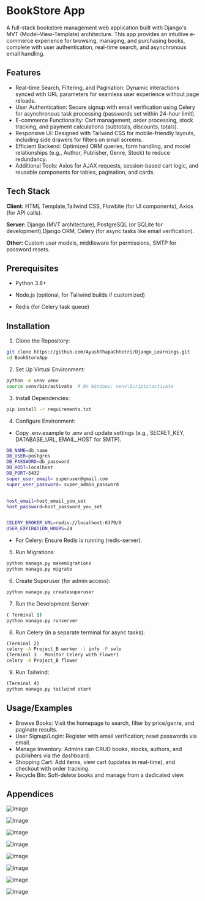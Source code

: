 
# BookStore App

A full-stack bookstore management web application built with Django's MVT (Model-View-Template) architecture. This app provides an intuitive e-commerce experience for browsing, managing, and purchasing books, complete with user authentication, real-time search, and asynchronous email handling.


## Features

- Real-time Search, Filtering, and Pagination: Dynamic interactions synced with URL parameters for seamless user experience without page reloads.
- User Authentication: Secure signup with email verification using Celery for asynchronous task processing (passwords set within 24-hour limit).
- E-commerce Functionality: Cart management, order processing, stock tracking, and payment calculations (subtotals, discounts, totals).
- Responsive UI: Designed with Tailwind CSS for mobile-friendly layouts, including side drawers for filters on small screens.
- Efficient Backend: Optimized ORM queries, form handling, and model relationships (e.g., Author, Publisher, Genre, Stock) to reduce redundancy.
- Additional Tools: Axios for AJAX requests, session-based cart logic, and reusable components for tables, pagination, and cards.

## Tech Stack

**Client:** HTML Template,Tailwind CSS, Flowbite (for UI components), Axios (for API calls).

**Server:** Django (MVT architecture), PostgreSQL (or SQLite for development),Django ORM, Celery (for async tasks like email verification).

**Other:** Custom user models, middleware for permissions, SMTP for password resets.


## Prerequisites
- Python 3.8+

- Node.js (optional, for Tailwind builds if customized)

- Redis (for Celery task queue)
## Installation

1. Clone the Repository:
```bash
git clone https://github.com/AyushThapaChhetri/Django_Learnings.git
cd BookStoreApp
```

2. Set Up Virtual Environment:
```bash
python -m venv venv
source venv/bin/activate  # On Windows: venv\Scripts\activate
```
3. Install Dependencies:
```bash
pip install -r requirements.txt
```
4. Configure Environment:
- Copy .env.example to .env and update settings (e.g., SECRET_KEY, DATABASE_URL, EMAIL_HOST for SMTP).
```bash
DB_NAME=db_name 
DB_USER=postgres 
DB_PASSWORD=db_password
DB_HOST=localhost
DB_PORT=5432
super_user_email= superuser@gmail.com
super_user_password= super_admin_password


host_email=host_email_you_set
host_password=host_password_you_set


CELERY_BROKER_URL=redis://localhost:6379/0
USER_EXPIRATION_HOURS=24
```

- For Celery: Ensure Redis is running (redis-server).



5. Run Migrations:

```bash
python manage.py makemigrations
python manage.py migrate
```

6. Create Superuser (for admin access):
```bash
python manage.py createsuperuser
```

7. Run the Development Server:

```bash
( Terminal 1)
python manage.py runserver
```

8. Run Celery (in a separate terminal for async tasks):
```bash
(Terminal 2)
celery -A Project_B worker -l info -P solo    
(Terminal 3 - Monitor Celery with Flower)
celery -A Project_B flower
```

9. Run Tailwind:
```bash
(Terminal 4)
python manage.py tailwind start
```


## Usage/Examples

- Browse Books: Visit the homepage to search, filter by price/genre, and paginate results.
- User Signup/Login: Register with email verification; reset passwords via email.
- Manage Inventory: Admins can CRUD books, stocks, authors, and publishers via the dashboard.
- Shopping Cart: Add items, view cart (updates in real-time), and checkout with order tracking.
- Recycle Bin: Soft-delete books and manage from a dedicated view.

## Appendices

![Image](https://github.com/user-attachments/assets/c2759713-f02a-45bd-b1c4-bd1331df5f40)

![Image](https://github.com/user-attachments/assets/54b72c5e-3941-43be-a267-08a6d1d615cf)

![Image](https://github.com/user-attachments/assets/8ae3e5c5-3f11-494d-8a9c-3a367a4f1b85)

![Image](https://github.com/user-attachments/assets/7616e802-3fc0-4fad-8e4a-9ce51b40439b)

![Image](https://github.com/user-attachments/assets/d4fbf7e8-866f-4ee7-8864-fe710a04feac)

![Image](https://github.com/user-attachments/assets/a12c5da5-f644-45a5-9227-49da83014972)

![Image](https://github.com/user-attachments/assets/c841db34-bed8-4989-848b-45fbf27a2e98)

![Image](https://github.com/user-attachments/assets/ea1d143f-7530-4061-93ac-5d2c26bf097f)
